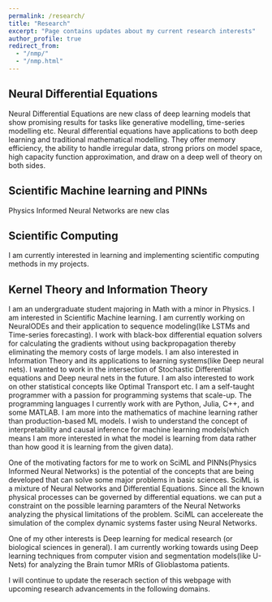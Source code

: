 ```yaml
---
permalink: /research/
title: "Research"
excerpt: "Page contains updates about my current research interests"
author_profile: true
redirect_from: 
  - "/nmp/"
  - "/nmp.html"
---
```


## Neural Differential Equations

Neural Differential Equations are new class of deep learning models that show promising results for tasks like generative modelling, time-series modelling etc. Neural differential equations have applications to both deep learning and traditional mathematical modelling. They offer memory efficiency, the ability to handle irregular data, strong priors on model space, high capacity function approximation, and draw on a deep well of theory on both sides. 

## Scientific Machine learning and PINNs

Physics Informed Neural Networks are new clas


## Scientific Computing  

I am currently interested in learning and implementing scientific computing methods in my projects.





## Kernel Theory and Information Theory



I am an undergraduate student majoring in Math with a minor in Physics. I am interested in Scientific Machine learning. I am currently working on NeuralODEs and their application to sequence modeling(like LSTMs and Time-series forecasting). I work with black-box differential equation solvers for calculating the gradients without using backpropagation thereby eliminating the memory costs of large models. I am also interested in Information Theory and its applications to learning systems(like Deep neural nets). I wanted to work in the intersection of Stochastic Differential equations and Deep neural nets in the future. I am also interested to work on other statistical concepts like Optimal Transport etc. I am a self-taught programmer with a passion for programming systems that scale-up. The programming languages I currently work with are Python, Julia, C++, and some MATLAB. I am more into the mathematics of machine learning rather than production-based ML models. I wish to understand the concept of interpretability and causal inference for machine learning models(which means I am more interested in what the model is learning from data rather than how good it is learning from the given data).  


One of the motivating factors for me to work on SciML and PINNs(Physics Informed Neural Networks) is the potential of the concepts that are being developed that can solve some major problems in basic sciences. SciML is a mixture of Neural Networks and Differential Equations. Since all the known physical processes can be governed by differential equations. we can put a constraint on the possible learning paramters of the Neural Networks analyzing the physical limitations of the problem. SciML can accelereate the simulation of the complex dynamic systems faster using Neural Networks.  

One of my other interests is Deep learning for medical research (or biological sciences in general). I am currently working towards using Deep learning techniques from computer vision and segmentation models(like U-Nets) for analyzing the Brain tumor MRIs of Glioblastoma patients.  
 

I will continue to update the reserach section of this webpage with upcoming research advancements in the following domains.

